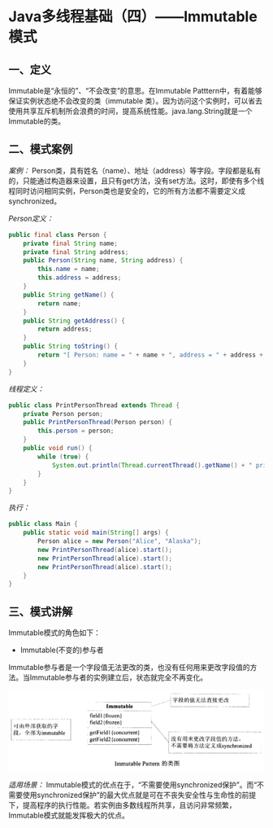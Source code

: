 # Java多线程基础（四）——Immutable模式

## 一、定义

Immutable是“永恒的”、“不会改变”的意思。在Immutable Patttern中，有着能够保证实例状态绝不会改变的类（immutable 类）。因为访问这个实例时，可以省去使用共享互斥机制所会浪费的时间，提高系统性能。java.lang.String就是一个Immutable的类。

## 二、模式案例

*案例：*
Person类，具有姓名（name）、地址（address）等字段。字段都是私有的，只能通过构造器来设置，且只有get方法，没有set方法。这时，即使有多个线程同时访问相同实例，Person类也是安全的，它的所有方法都不需要定义成synchronized。

*Person定义：*

```java
public final class Person {
    private final String name;
    private final String address;
    public Person(String name, String address) {
        this.name = name;
        this.address = address;
    }
    public String getName() {
        return name;
    }
    public String getAddress() {
        return address;
    }
    public String toString() {
        return "[ Person: name = " + name + ", address = " + address + " ]";
    }
}
```

*线程定义：*

```java
public class PrintPersonThread extends Thread {
    private Person person;
    public PrintPersonThread(Person person) {
        this.person = person;
    }
    public void run() {
        while (true) {
            System.out.println(Thread.currentThread().getName() + " prints " + person);
        }
    }
}
```

*执行：*

```java
public class Main {
    public static void main(String[] args) {
        Person alice = new Person("Alice", "Alaska");
        new PrintPersonThread(alice).start();
        new PrintPersonThread(alice).start();
        new PrintPersonThread(alice).start();
    }
}
```

## 三、模式讲解

Immutable模式的角色如下：

- Immutable(不变的)参与者

Immutable参与者是一个字段值无法更改的类，也没有任何用来更改字段值的方法。当Immutable参与者的实例建立后，状态就完全不再变化。



![1572596221472](../../../img/thread/thread-4.1.png)





*适用场景：*
Immutable模式的优点在于，“不需要使用synchronized保护”。而“不需要使用synchronized保护”的最大优点就是可在不丧失安全性与生命性的前提下，提高程序的执行性能。若实例由多数线程所共享，且访问非常频繁，Immutable模式就能发挥极大的优点。









